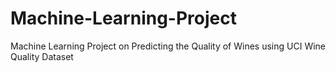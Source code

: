 # Machine-Learning-Project
Machine Learning Project on Predicting the Quality of Wines using UCI Wine Quality Dataset
